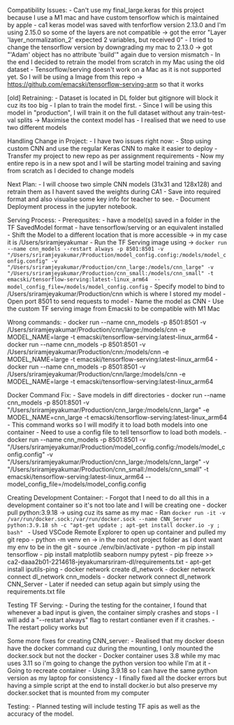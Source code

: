 Compatibility Issues:
    - Can't use my final_large.keras for this project because I use a M1 mac and have custom tensorflow which is maintained by apple 
    - ca1 keras model was saved with tenforflow version 2.13.0 and I'm using 2.15.0 so some of the layers are not compatible -> got the error "Layer 'layer_normalization_2' expected 2 variables, but received 0"
    - I tried to change the tensorflow version by downgrading my mac to 2.13.0 -> got "'Adam' object has no attribute 'build'" again due to version mismatch
    - In the end I decided to retrain the model from scratch in my Mac using the old dataset
    - Tensorflow/serving doesn't work on a Mac as it is not supported yet. So I will be using a Image from this repo -> https://github.com/emacski/tensorflow-serving-arm so that it works

[old] Retraining:
    - Dataset is located in DL folder but gitignore will block it cuz its too big
    - I plan to train the model first. 
    - Since I will be using this model in "production", I will train it on the full dataset without any train-test-val splits -> Maximise the context model has
    - I realised that we need to use two different models

Handling Change in Project:
    - I have two issues right now:
        - Stop using custom CNN and use the regular Keras CNN to make it easier to deploy
        - Transfer my project to new repo as per assignment requirements
    - Now my entire repo is in a new spot and I will be starting model training and saving from scratch as I decided to change models

Next Plan:
    - I will choose two simple CNN models (31x31 and 128x128) and retrain them as I havent saved the weights during CA1
    - Save into required format and also visualse some key info for teacher to see.
    - Document Deployment process in the jupyter notebook.

Serving Process:
    - Prerequsites:
        - have a model(s) saved in a folder in the TF SavedModel format
        - have tensorflow/serving or an equivalent installed
    - Shift the Model to a different location that is more accessible -> in my case it is /Users/sriramjeyakumar
    - Run the TF Serving image using -> 
        ``` docker run --name cnn_models --restart always -p 8501:8501 -v "/Users/sriramjeyakumar/Production/model_config.config:/models/model_config.config" -v "/Users/sriramjeyakumar/Production/cnn_large:/models/cnn_large" -v "/Users/sriramjeyakumar/Production/cnn_small:/models/cnn_small" -t emacski/tensorflow-serving:latest-linux_arm64  --model_config_file=/models/model_config.config ```
        - Specify model to bind to /Users/sriramjeyakumar/Production/cnn which is where I stored my model
        - Open port 8501 to send requests to model
        - Name the model as CNN
        - Use the custom TF serving image from Emacski to be compatible with M1 Mac 

Wrong commands:
    - docker run --name cnn_models -p 8501:8501 -v /Users/sriramjeyakumar/Production/cnn/large:/models/cnn -e MODEL_NAME=large -t emacski/tensorflow-serving:latest-linux_arm64
    - docker run --name cnn_models -p 8501:8501 -v /Users/sriramjeyakumar/Production/cnn:/models/cnn -e MODEL_NAME=large -t emacski/tensorflow-serving:latest-linux_arm64
    - docker run --name cnn_models -p 8501:8501 -v /Users/sriramjeyakumar/Production/cnn/large:/models/cnn -e MODEL_NAME=large -t emacski/tensorflow-serving:latest-linux_arm64

Docker Command Fix:
    - Save models in diff directories
    - docker run --name cnn_models -p 8501:8501 -v "/Users/sriramjeyakumar/Production/cnn_large:/models/cnn_large" -e MODEL_NAME=cnn_large -t emacski/tensorflow-serving:latest-linux_arm64
    - This command works so I will modify it to load both models into one container
    - Need to use a config file to tell tensorflow to load both models.
    - docker run --name cnn_models -p 8501:8501 -v "/Users/sriramjeyakumar/Production/model_config.config:/models/model_config.config" -v "/Users/sriramjeyakumar/Production/cnn_large:/models/cnn_large" -v "/Users/sriramjeyakumar/Production/cnn_small:/models/cnn_small" -t emacski/tensorflow-serving:latest-linux_arm64  --model_config_file=/models/model_config.config

Creating Development Container:
    - Forgot that I need to do all this in a development container so it's not too late and I will be creating one
    - docker pull python:3.9.18 -> using cuz its same as my mac
    - Ran 
    ```docker run -it -v /var/run/docker.sock:/var/run/docker.sock --name CNN_Server python:3.9.18 sh -c "apt-get update ; apt-get install docker.io -y ; bash" ```
    - Used VSCode Remote Explorer to open up container and pulled my git repo
    - python -m venv en -> in the root not project folder as I dont want my env to be in the git
    - source ./env/bin/activate
    - python -m pip install tensorflow
    - pip install matplotlib seaborn numpy pytest
    - pip freeze >> ca2-daaa2b01-2214618-jeyakumarsriram-dl/requirements.txt
    - apt-get install iputils-ping
    - docker network create dl_network
    - docker network connect dl_network cnn_models
    - docker network connect dl_network CNN_Server
    - Later if needed can setup again but simply using the requirements.txt file

Testing TF Serving:
    - During the testing for the container, I found that whenever a bad input is given, the container simply crashes and stops
    - I will add a "--restart always" flag to restart contianer even if it crashes.
    - The restart policy works but


Some more fixes for creating CNN_server:
    - Realised that my docker doesn have the docker command cuz during the mounting, I only mounted the docker.sock but not the docker
    - Docker container uses 3.8 while my mac uses 3.11 so i'm going to change the python version too while I'm at it
    - Going to recreate container
    - Using 3.9.18 so I can have the same python version as my laptop for consistency
    - I finally fixed all the docker errors but having a simple script at the end to install docker.io but also preserve my docker.socket that is mounted from my computer

Testing:
    - Planned testing will include testing TF apis as well as the accuracy of the model.